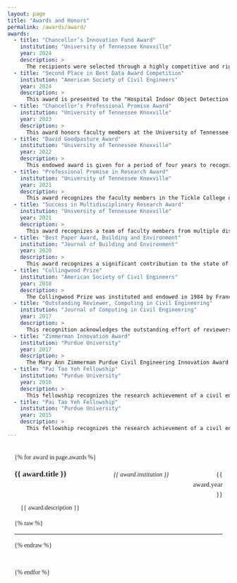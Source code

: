 ```yaml
---
layout: page
title: "Awards and Honors"
permalink: /awards/award/
awards:
  - title: "Chancellor’s Innovation Fund Award"
    institution: "University of Tennessee Knoxville"
    year: 2024
    description: >
      The recipients were selected through a highly competitive and rigorous evaluation process. This award is designed to strengthen the entrepreneurial ecosystem by supporting faculty in transforming their innovative research into commercially viable technologies, fostering a seamless pathway from discovery to market impact.
  - title: "Second Place in Best Data Award Competition"
    institution: "American Society of Civil Engineers"
    year: 2024
    description: >
      This award is presented to the "Hospital Indoor Object Detection (HIOD) Dataset" for the Best Data Award Competition, hosted by the American Society of Civil Engineers. With 4,417 meticulously curated images and 51,809 precise annotations across 56 object categories, this dataset significantly enhances machine learning applications in healthcare, offering a critical resource for advancing object detection in hospital environments.
  - title: "Chancellor’s Professional Promise Award"
    institution: "University of Tennessee Knoxville"
    year: 2023
    description: >
      This award honors faculty members at the University of Tennessee Knoxville who are early in their careers for excellence in research, scholarship, and creative achievement.
  - title: "David Goodpasture Award"
    institution: "University of Tennessee Knoxville"
    year: 2022
    description: >
      This endowed award is given for a period of four years to recognize research and teaching accomplishments of a faculty member in the Department of Civil and Environmental Engineering at the University of Tennessee Knoxville.
  - title: "Professional Promise in Research Award"
    institution: "University of Tennessee Knoxville"
    year: 2021
    description: >
      This award recognizes the faculty members in the Tickle College of Engineering at the University of Tennessee Knoxville who have received national and international recognition in their fields and show professional promise in research excellence.
  - title: "Success in Multidisciplinary Research Award"
    institution: "University of Tennessee Knoxville"
    year: 2021
    description: >
      This award recognizes a team of faculty members from multiple disciplines at the University of Tennessee Knoxville working synergistically and have successfully secured major external resources and obtained recognition for their convergence research.
  - title: "Best Paper Award, Building and Environment"
    institution: "Journal of Building and Environment"
    year: 2020
    description: >
      This award recognizes a significant contribution to the state of the art that was selected from 4,000 papers submitted to the Journal of Building and Environment through four tiers of evaluation. The award was presented for the paper “Segmenting Areas of Potential Contamination for Adaptive Robotic Disinfection in Built Environments” (Shuai Li is the corresponding author).
  - title: "Collingwood Prize"
    institution: "American Society of Civil Engineers"
    year: 2018
    description: >
      The Collingwood Prize was instituted and endowed in 1984 by Francis Collingwood, past Secretary of the American Society of Civil Engineers (ASCE). This award recognizes major contributions to knowledge in the field of civil engineering through a published paper in an ASCE journal. The award was presented for the paper “Integrating Natural Language Processing and Spatial Reasoning for Utility Compliance Checking” (Shuai Li is the first author).
  - title: "Outstanding Reviewer, Computing in Civil Engineering"
    institution: "Journal of Computing in Civil Engineering"
    year: 2017
    description: >
      This recognition acknowledges the outstanding effort of reviewers for the Journal of Computing in Civil Engineering and was selected based on the review quality and timeliness.
  - title: "Zimmerman Innovation Award"
    institution: "Purdue University"
    year: 2017
    description: >
      The Mary Ann Zimmerman Purdue Civil Engineering Innovation Award was initiated to recognize, encourage, and promote creative thinking and outreach. It is awarded to an individual to encourage and support civil engineering innovations that further the school’s progress through education, research, conferences, or other outreach activities.
  - title: "Pai Tao Yeh Fellowship"
    institution: "Purdue University"
    year: 2016
    description: >
      This fellowship recognizes the research achievement of a civil engineering student at Purdue University and supports the travel for research presentation at prestigious conferences.
  - title: "Pai Tao Yeh Fellowship"
    institution: "Purdue University"
    year: 2015
    description: >
      This fellowship recognizes the research achievement of a civil engineering student at Purdue University and supports the travel for research presentation at prestigious conferences.
---
```


<style>
  .container {
    max-width: 800px;
    margin: 2rem auto;
    padding: 0 1rem;
    font-family: Georgia, serif;
    line-height: 1.5;
    color: #222;
  }
  h1 {
    font-size: 2rem;
    margin-bottom: 1.5rem;
    border-bottom: 2px solid #ddd;
    padding-bottom: 0.5rem;
  }
  .award {
    margin-bottom: 2.5rem;
  }
  .award-header {
    display: grid;
    grid-template-columns: 2.5fr 2fr 0.5fr;
    align-items: baseline;
  }
  .award-title {
    font-weight: bold;
    font-size: 1.1rem;
  }
  .award-institution {
    font-style: italic;
    text-align: left;
  }
  .award-year {
    text-align: right;
    font-size: 0.95rem;
  }
  .award-description {
    margin-top: 0.5rem;
    text-indent: 1em;
  }
</style>

<div class="container">

{% for award in page.awards %}

<div class="award">
<div class="award-header">
<div class="award-title">{{ award.title }}</div>
<div class="award-institution">{{ award.institution }}</div>
<div class="award-year">{{ award.year }}</div>
</div>
<p class="award-description">{{ award.description }}</p>
{% raw %}<hr>{% endraw %}
</div>

{% endfor %}

</div>
